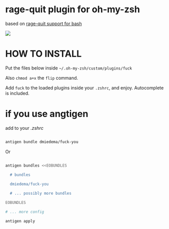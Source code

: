# rage-quit plugin for oh-my-zsh

based on [rage-quit support for bash](https://gist.github.com/namuol/9122237)

![](http://i.imgur.com/0wXxXKX.png)

# HOW TO INSTALL
Put the files below inside `~/.oh-my-zsh/custom/plugins/fuck`

Also `chmod a+x` the `flip` command.

Add `fuck` to the loaded plugins inside your `.zshrc`, and enjoy. Autocomplete is included.

# if you use angtigen

add to your *.zshrc*
```zsh

antigen bundle dmiedema/fuck-you

```

Or

```zsh

antigen bundles <<EOBUNDLES
  
  # bundles

  dmiedema/fuck-you

  # ... possibly more bundles

EOBUNDLES

# ... more config

antigen apply

